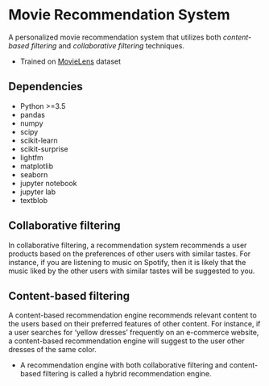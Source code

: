 # Movie Recommendation System
A personalized movie recommendation system that utilizes both _content-based filtering_
and _collaborative filtering_ techniques.

* Trained on [MovieLens](https://grouplens.org/datasets/movielens/) dataset

## Dependencies
* Python >=3.5
* pandas
* numpy
* scipy
* scikit-learn
* scikit-surprise
* lightfm
* matplotlib
* seaborn
* jupyter notebook
* jupyter lab
* textblob

## Collaborative filtering
In collaborative filtering, a recommendation system recommends a user products based on the preferences of other users with similar tastes. For instance, if you are listening to music on Spotify, then it is likely that the music liked by the other users with similar tastes will be suggested to you.

## Content-based filtering
A content-based recommendation engine recommends relevant content to the users based on their preferred features of other content. For instance, if a user searches for ‘yellow dresses’ frequently on an e-commerce website, a content-based recommendation engine will suggest to the user other dresses of the same color.

* A recommendation engine with both collaborative filtering and content-based filtering is called a hybrid recommendation engine.
